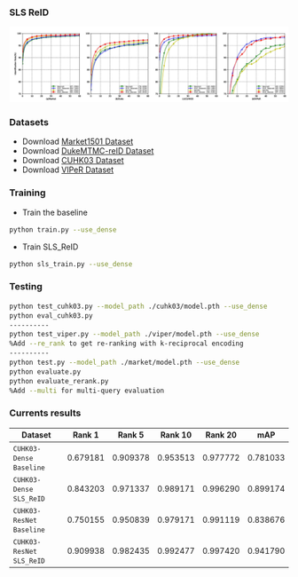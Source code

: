 ### SLS ReID
![](./images/cmc_curve.jpg)
### Datasets
- Download [Market1501 Dataset](http://www.liangzheng.org/Project/project_reid.html)
- Download [DukeMTMC-reID Dataset](https://github.com/layumi/DukeMTMC-reID_evaluation)
- Download [CUHK03 Dataset](http://www.ee.cuhk.edu.hk/~xgwang/CUHK_identification.html)
- Download [VIPeR Dataset](https://vision.soe.ucsc.edu/node/178)

### Training
- Train the baseline
```bash
python train.py --use_dense
```
- Train SLS_ReID
```bash
python sls_train.py --use_dense
```
### Testing

```bash
python test_cuhk03.py --model_path ./cuhk03/model.pth --use_dense
python eval_cuhk03.py
----------
python test_viper.py --model_path ./viper/model.pth --use_dense
%Add --re_rank to get re-ranking with k-reciprocal encoding
----------
python test.py --model_path ./market/model.pth --use_dense
python evaluate.py
python evaluate_rerank.py 
%Add --multi for multi-query evaluation
```

### Currents results

| Dataset | Rank 1 | Rank 5 | Rank 10 | Rank 20 | mAP |
| --- | --- | --- | --- | --- | --- |
| `CUHK03-Dense Baseline` | 0.679181 | 0.909378 | 0.953513 | 0.977772 | 0.781033 |
| `CUHK03-Dense SLS_ReID` | 0.843203 | 0.971337 | 0.989171 | 0.996290 | 0.899174 |
| `CUHK03-ResNet Baseline` |0.750155 | 0.950839 | 0.979171 | 0.991119 | 0.838676 |
| `CUHK03-ResNet SLS_ReID` | 0.909938 | 0.982435 | 0.992477 | 0.997420 | 0.941790 |



